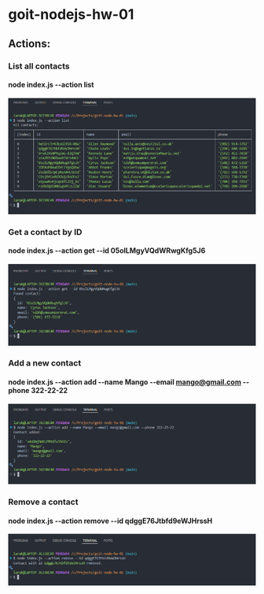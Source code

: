 # goit-nodejs-hw-01

## Actions:

### List all contacts

#### node index.js --action list

![action list](screenshots/list.png)

### Get a contact by ID

#### node index.js --action get --id 05olLMgyVQdWRwgKfg5J6

![action get](screenshots/get.png)

### Add a new contact

#### node index.js --action add --name Mango --email mango@gmail.com --phone 322-22-22

![action add](screenshots/add.png)

### Remove a contact

#### node index.js --action remove --id qdggE76Jtbfd9eWJHrssH

![action remove](screenshots/remove.png)

